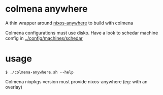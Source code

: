 # colmena anywhere

A thin wrapper around [nixos-anywhere](https://github.com/numtide/nixos-anywhere)
to build with colmena

Colmena configurations must use disko.
Have a look to schedar machine config in [../config/machines/schedar](../config/machines/schedar)

# usage

```
$ ./colmena-anywhere.sh --help
```


Colmena nixpkgs version must provide nixos-anywhere (eg: with an overlay)
